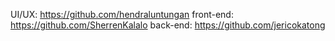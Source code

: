 UI/UX: https://github.com/hendraluntungan
front-end: https://github.com/SherrenKalalo
back-end: https://github.com/jericokatong
